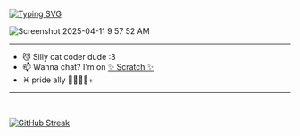 [![Typing SVG](https://readme-typing-svg.demolab.com?font=Lato&size=26&duration=3000&pause=1000&color=6473F7&width=435&lines=Hi%2C+I'm+O9Creeps!;I+code+using+PenguinMod+and+GitHub.;Look+out+for+my+next+game%3A;Wawa+Simulator+3D;Next+stop%3A+PenguinMod+Home;Thank+you+for+riding+Metro+%23+47)](https://scratch.mit.edu/users/O9CreeperBoi/)

![Screenshot 2025-04-11 9 57 52 AM](https://github.com/user-attachments/assets/ce18ab3f-19c6-4bd1-a90b-32a4364f5d21)


--------
- 😼 Silly cat coder dude :3
- 📫 Wanna chat? I'm on <a href="https://scratch.mit.edu/users/O9CreeperBoi/">✨ Scratch ✨</a>
- ♓ pride ally 🏳‍🌈🏳‍⚧+
--------
<br>

[![GitHub Streak](https://streak-stats.demolab.com?user=O9Creeps&theme=black-ice&hide_border=true&card_width=800)](https://git.io/streak-stats)
